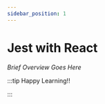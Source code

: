 ```yaml
---
sidebar_position: 1
---
```


# Jest with React

_Brief Overview Goes Here_

:::tip Happy Learning!!

<QuestButton text="Go To Quest" link="" />

:::
